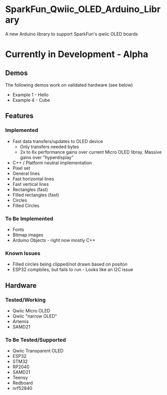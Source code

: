 # SparkFun_Qwiic_OLED_Arduino_Library

A new Arduino library to support SparkFun's qwiic OLED boards

Currently in Development - Alpha
========================================

## Demos
The following demos work on validated hardware (see below)
* Example 1 - Hello
* Example 4 - Cube
## Features
### Implemented
* Fast data transfers/updates to OLED device 
  * Only transfers needed bytes
  * 2x to 6x performance gains over current Micro OLED libray. Massive gains over "hyperdisplay"
* C++ / Platform neutral implementation
* Pixel set
* General lines
* Fast horizontal lines
* Fast vertical lines
* Rectangles (fast)
* Filled rectangles (fast)
* Circles
* Filled Circles
### To Be Implemented
* Fonts
* Bitmap images
* Arduino Objects - right now mostly C++
### Known Issues
* Filled circles being clipped/not drawn based on positon 
* ESP32 compbiles, but fails to run - Looks like an I2C issue
## Hardware
### Tested/Working
* Qwiic Micro OLED
* Qwiic "narrow OLED"
* Artemis
* SAMD21
### To Be Tested/Supported
* Qwiic Transparent OLED
* ESP32
* STM32
* RP2040
* SAMD21
* Teensy
* Redboard
* nrf52840
